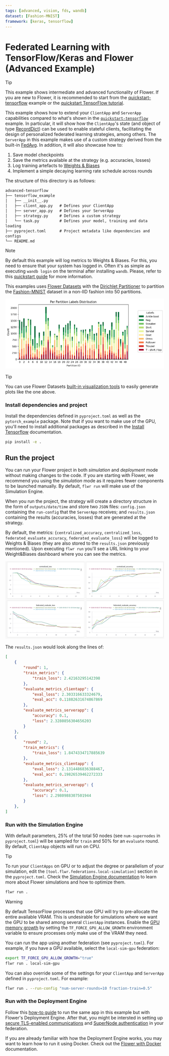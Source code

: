 ```yaml
---
tags: [advanced, vision, fds, wandb]
dataset: [Fashion-MNIST]
framework: [keras, tensorflow]
---
```


# Federated Learning with TensorFlow/Keras and Flower (Advanced Example)

> [!TIP]
> This example shows intermediate and advanced functionality of Flower. If you are new to Flower, it is recommended to start from the [quickstart-tensorflow](https://github.com/adap/flower/tree/main/examples/quickstart-tensorflow) example or the [quickstart TensorFlow tutorial](https://flower.ai/docs/framework/tutorial-quickstart-tensorflow.html).

This example shows how to extend your `ClientApp` and `ServerApp` capabilities compared to what's shown in the [`quickstart-tensorflow`](https://github.com/adap/flower/tree/main/examples/quickstart-tensorflow) example. In particular, it will show how the `ClientApp`'s state (and object of type [RecordDict](https://flower.ai/docs/framework/ref-api/flwr.common.RecordDict.html)) can be used to enable stateful clients, facilitating the design of personalized federated learning strategies, among others. The `ServerApp` in this example makes use of a custom strategy derived from the built-in [FedAvg](https://flower.ai/docs/framework/ref-api/flwr.serverapp.strategy.FedAvg.html). In addition, it will also showcase how to:

1. Save model checkpoints
2. Save the metrics available at the strategy (e.g. accuracies, losses)
3. Log training artefacts to [Weights & Biases](https://wandb.ai/site)
4. Implement a simple decaying learning rate schedule across rounds

The structure of this directory is as follows:

```shell
advanced-tensorflow
├── tensorflow_example
│   ├── __init__.py
│   ├── client_app.py   # Defines your ClientApp
│   ├── server_app.py   # Defines your ServerApp
│   ├── strategy.py     # Defines a custom strategy
│   └── task.py         # Defines your model, training and data loading
├── pyproject.toml      # Project metadata like dependencies and configs
└── README.md
```

> [!NOTE]
> By default this example will log metrics to Weights & Biases. For this, you need to ensure that your system has logged in. Often it's as simple as executing `wandb login` on the terminal after installing `wandb`. Please, refer to this [quickstart guide](https://docs.wandb.ai/quickstart#2-log-in-to-wb) for more information.

This examples uses [Flower Datasets](https://flower.ai/docs/datasets/) with the [Dirichlet Partitioner](https://flower.ai/docs/datasets/ref-api/flwr_datasets.partitioner.DirichletPartitioner.html#flwr_datasets.partitioner.DirichletPartitioner) to partition the [Fashion-MNIST](https://huggingface.co/datasets/zalando-datasets/fashion_mnist) dataset in a non-IID fashion into 50 partitions.

![](_static/fmnist_50_lda.png)

> [!TIP]
> You can use Flower Datasets [built-in visualization tools](https://flower.ai/docs/datasets/tutorial-visualize-label-distribution.html) to easily generate plots like the one above.

### Install dependencies and project

Install the dependencies defined in `pyproject.toml` as well as the `pytorch_example` package. Note that if you want to make use of the GPU, you'll need to install additional packages as described in the [Install Tensorflow](https://www.tensorflow.org/install/pip#linux) documentation.

```bash
pip install -e .
```

## Run the project

You can run your Flower project in both _simulation_ and _deployment_ mode without making changes to the code. If you are starting with Flower, we recommend you using the _simulation_ mode as it requires fewer components to be launched manually. By default, `flwr run` will make use of the Simulation Engine.

When you run the project, the strategy will create a directory structure in the form of `outputs/date/time` and store two `JSON` files: `config.json` containing the `run-config` that the `ServerApp` receives; and `results.json` containing the results (accuracies, losses) that are generated at the strategy.

By default, the metrics: {`centralized_accuracy`, `centralized_loss`, `federated_evaluate_accuracy`, `federated_evaluate_loss`} will be logged to Weights & Biases (they are also stored to the `results.json` previously mentioned). Upon executing `flwr run` you'll see a URL linking to your Weight&Biases dashboard where you can see the metrics.

![](_static/wandb_plots.png)

The `results.json` would look along the lines of:

```JSON
[
    {
        "round": 1,
        "train_metrics": {
            "train_loss": 2.42163295142398
        },
        "evaluate_metrics_clientapp": {
            "eval_loss": 2.303316633324679,
            "eval_acc": 0.11882631674867869
        },
        "evaluate_metrics_serverapp": {
            "accuracy": 0.1,
            "loss": 2.3280856304656203
        }
    },
    {
        "round": 2,
        "train_metrics": {
            "train_loss": 1.8474334717885639
        },
        "evaluate_metrics_clientapp": {
            "eval_loss": 2.1314486836388467,
            "eval_acc": 0.19826539462272333
        },
        "evaluate_metrics_serverapp": {
            "accuracy": 0.1,
            "loss": 2.2980988307501944
        }
    },
]
```

### Run with the Simulation Engine

With default parameters, 25% of the total 50 nodes (see `num-supernodes` in `pyproject.toml`) will be sampled for `train` and 50% for an `evaluate` round. By default, `ClientApp` objects will run on CPU.

> [!TIP]
> To run your `ClientApps` on GPU or to adjust the degree or parallelism of your simulation, edit the `[tool.flwr.federations.local-simulation]` section in the `pyproject.toml`. Check the [Simulation Engine documentation](https://flower.ai/docs/framework/how-to-run-simulations.html) to learn more about Flower simulations and how to optimize them.

```bash
flwr run .
```

> [!WARNING]
> By default TensorFlow processes that use GPU will try to pre-allocate the entire available VRAM. This is undesirable for simulations where we want the GPU to be shared among several `ClientApp` instances. Enable the [GPU memory growth](https://www.tensorflow.org/guide/gpu#limiting_gpu_memory_growth) by setting the `TF_FORCE_GPU_ALLOW_GROWTH` environment variable to ensure processes only make use of the VRAM they need.

You can run the app using another federation (see `pyproject.toml`). For example, if you have a GPU available, select the `local-sim-gpu` federation:

```bash
export TF_FORCE_GPU_ALLOW_GROWTH="true"
flwr run . local-sim-gpu
```

You can also override some of the settings for your `ClientApp` and `ServerApp` defined in `pyproject.toml`. For example:

```bash
flwr run . --run-config "num-server-rounds=10 fraction-train=0.5"
```

### Run with the Deployment Engine

Follow this [how-to guide](https://flower.ai/docs/framework/how-to-run-flower-with-deployment-engine.html) to run the same app in this example but with Flower's Deployment Engine. After that, you might be intersted in setting up [secure TLS-enabled communications](https://flower.ai/docs/framework/how-to-enable-tls-connections.html) and [SuperNode authentication](https://flower.ai/docs/framework/how-to-authenticate-supernodes.html) in your federation.

If you are already familiar with how the Deployment Engine works, you may want to learn how to run it using Docker. Check out the [Flower with Docker](https://flower.ai/docs/framework/docker/index.html) documentation.
